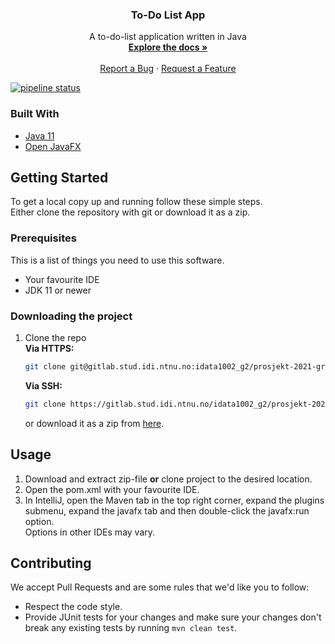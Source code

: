 <h3 align="center">To-Do List App</h3>

<p align="center">
A to-do-list application written in Java
<br />
<a href="https://gitlab.stud.iie.ntnu.no/idata1002_g2/prosjekt-2021-group-2/-/wikis/home">
<strong>Explore the docs »</strong></a>
<br />
<br />
<a href="https://gitlab.stud.iie.ntnu.no/idata1002_g2/prosjekt-2021-group-2/-/issues/new">Report a Bug</a>
·
<a href="https://gitlab.stud.iie.ntnu.no/idata1002_g2/prosjekt-2021-group-2/-/issues">Request a Feature</a>
</p>

[![pipeline status](https://gitlab.stud.idi.ntnu.no/idata1002_g2/prosjekt-2021-group-2/badges/master/pipeline.svg)](https://gitlab.stud.idi.ntnu.no/idata1002_g2/prosjekt-2021-group-2/-/commits/master)

### Built With
* [Java 11](https://www.java.com)
* [Open JavaFX](https://openjfx.io)

## Getting Started

To get a local copy up and running follow these simple steps. <br>
Either clone the repository with git or download it as a zip.

### Prerequisites

This is a list of things you need to use this software.
* Your favourite IDE
* JDK 11 or newer

### Downloading the project

1. Clone the repo <br>
   **Via HTTPS:**
   ```sh
   git clone git@gitlab.stud.idi.ntnu.no:idata1002_g2/prosjekt-2021-group-2.git
   ```
   **Via SSH:**
   ```sh
   git clone https://gitlab.stud.idi.ntnu.no/idata1002_g2/prosjekt-2021-group-2.git
   ```
   or download it as a zip from [here](https://gitlab.stud.iie.ntnu.no/idata1002_g2/prosjekt-2021-group-2/-/archive/master/prosjekt-2021-group-2-master.zip).
   <br>

## Usage
1. Download and extract zip-file **or** clone project to the desired location.
2. Open the pom.xml with your favourite IDE.
3. In IntelliJ, open the Maven tab in the top right corner, expand the plugins submenu,
   expand the javafx tab and then double-click the javafx:run option.
   <br>
   Options in other IDEs may vary.

## Contributing
We accept Pull Requests and are some rules that we'd like you to follow:<br>
* Respect the code style.
* Provide JUnit tests for your changes and make sure your changes don't break any existing tests by running ```mvn clean test```.

